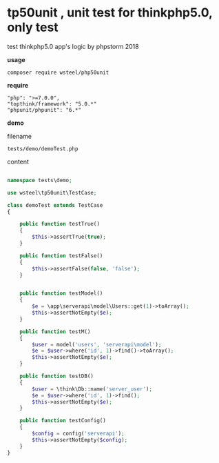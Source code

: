 tp50unit , unit test for thinkphp5.0, only test
==

test thinkphp5.0 app's logic by phpstorm 2018

**usage**
    
    composer require wsteel/php50unit

**require**
    
    "php": ">=7.0.0",
    "topthink/framework": "5.0.*"
    "phpunit/phpunit": "6.*"

**demo**

filename

    tests/demo/demoTest.php

content
```php

namespace tests\demo;

use wsteel\tp50unit\TestCase;

class demoTest extends TestCase
{

    public function testTrue()
    {
        $this->assertTrue(true);
    }

    public function testFalse()
    {
        $this->assertFalse(false, 'false');
    }


    public function testModel()
    {
        $e = \app\serverapi\model\Users::get(1)->toArray();
        $this->assertNotEmpty($e);
    }

    public function testM()
    {
        $user = model('users', 'serverapi\model');
        $e = $user->where('id', 1)->find()->toArray();
        $this->assertNotEmpty($e);
    }

    public function testDB()
    {
        $user = \think\Db::name('server_user');
        $e = $user->where('id', 1)->find();
        $this->assertNotEmpty($e);
    }

    public function testConfig()
    {
        $config = config('serverapi');
        $this->assertNotEmpty($config);
    }
}

```